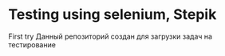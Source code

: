 # Testing using selenium, Stepik
First try
Данный репозиторий создан для загрузки задач на тестирование
